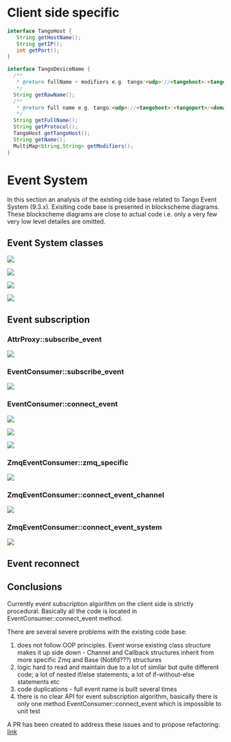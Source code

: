 # Client side specific

```java
interface TangoHost {
   String getHostName();
   String getIP();
   int getPort();
}

interface TangoDeviceName {
  /**
   * @return fullName + modifiers e.g. tango:<udp>://<tangohost>:<tangoport>/<domain>/<family>/<member>?no_db=true
   */
  String getRawName();
  /**
   * @return full name e.g. tango:<udp>://<tangohost>:<tangoport>/<domain>/<family>/<member>
   */
  String getFullName();
  String getProtocol();
  TangoHost getTangoHost();
  String getName();
  MultiMap<String,String> getModifiers();
}
```

# Event System

In this section an analysis of the existing cide base related to Tango Event System (9.3.x). Exisiting code base is presented in blockscheme diagrams. These blockscheme diagrams are close to actual code i.e. only a very few very low level detailes are omitted.

## Event System classes

![](images/EventSystem_classes_EventConsumer.png)

![](images/EventSystem_classes_EventChannel.png)

![](images/EventSystem_classes_EventCallback.png)

![](images/EventSystem_classes_NotConnectedEvent.png)

## Event subscription

### AttrProxy::subscribe_event

![](images/AttrProxy_subscribe_event.png)

### EventConsumer::subscribe_event

![](images/EventConsumer_subscribe_event.png)

### EventConsumer::connect_event

![](images/EventConsumer_connect_event.png)

![](images/EventConsumer_connect_event_1.png)

![](images/EventConsumer_connect_event_3.png)

### ZmqEventConsumer::zmq_specific

![](images/EventConsumer_zmq_specific.png)

### ZmqEventConsumer::connect_event_channel

![](images/EventConsumer_connect_event_channel.png)

### ZmqEventConsumer::connect_event_system

![](images/EventConsumer_connect_event_system.png) 

## Event reconnect



## Conclusions

Currently event subscription algorithm on the client side is strictly procedural. Basically all the code is located in EventConsumer::connect_event method.

There are several severe problems with the existing code base:
 
 1) does not follow OOP principles. Event worse existing class structure makes it up side down - Channel and Callback structures inherit from more specific Zmq and Base (Notifd???) structures
 2) logic hard to read and maintain due to a lot of similar but quite different code; a lot of nested if/else statements; a lot of if-without-else statements etc
 3) code duplications - full event name is built several times
 4) there is no clear API for event subscription algorithm, basically there is only one method EventConsumer::connect_event which is impossible to unit test

A PR has been created to address these issues and to propose refactoring: [link](https://github.com/tango-controls/cppTango/pull/470) 